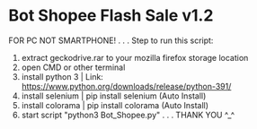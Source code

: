 # Bot Shopee Flash Sale v1.2
FOR PC NOT SMARTPHONE!
.
.
.
Step to run this script:
1.  extract geckodrive.rar to your mozilla firefox storage location 
2.  open CMD or other terminal
3.  install python 3 | Link: https://www.python.org/downloads/release/python-391/
4.  install selenium | pip install selenium (Auto Install)
5.  install colorama | pip install colorama (Auto Install)
6.  start script "python3 Bot_Shopee.py"
.
.
.
THANK YOU ^_^
